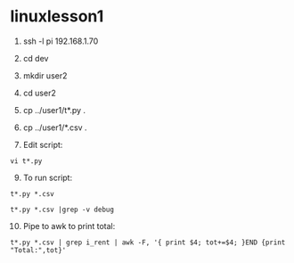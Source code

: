 # linuxlesson1



1. ssh -l pi 192.168.1.70

2. cd dev
3. mkdir user2
4. cd user2
5. cp ../user1/t*.py .
6. cp ../user1/*.csv .

7. Edit script:
```
vi t*.py
```

9. To run script:
```
t*.py *.csv

t*.py *.csv |grep -v debug
```

10. Pipe to awk to print total:
```
t*.py *.csv | grep i_rent | awk -F, '{ print $4; tot+=$4; }END {print "Total:",tot}'
```

